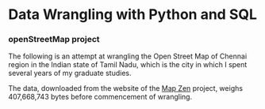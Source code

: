 # Data Wrangling with Python and SQL
### openStreetMap project

The following is an attempt at wrangling the Open Street Map of Chennai region in the Indian state of Tamil Nadu, which is the city in which I spent several years of my graduate studies.

The data, downloaded from the website of the [Map Zen](https://mapzen.com/data/metro-extracts/metro/chennai_india/) project, weighs 407,668,743 bytes before commencement of wrangling.
